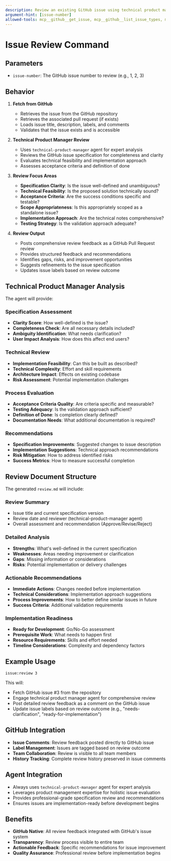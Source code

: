 ```yaml
---
description: Review an existing GitHub issue using technical product management expertise
argument-hint: [issue-number]
allowed-tools: mcp__github__get_issue, mcp__github__list_issue_types, mcp__github__search_issues, mcp__github__add_issue_comment, mcp__github__list_issues, mcp__github__list_sub_issues, mcp__github__update_issue, mcp__github__reprioritize_sub_issue, mcp__github__create_sub_issue, mcp__github__add_comment_to_pending_review, mcp__github__create_and_submit_pull_request_review, mcp__github__delete_pending_pull_request_review, mcp__github__get_pull_request, mcp__github__get_pull_request_*, mcp__github__list_pull_requests, mcp__github__search_pull_requests, mcp__github__submit_pending_pull_request_review
---
```


# Issue Review Command

## Parameters
- `issue-number`: The GitHub issue number to review (e.g., 1, 2, 3)

## Behavior

1. **Fetch from GitHub**
   - Retrieves the issue from the GitHub repository
   - Retrieves the associated pull request (if exists)
   - Loads issue title, description, labels, and comments
   - Validates that the issue exists and is accessible

2. **Technical Product Manager Review**
   - Uses `technical-product-manager` agent for expert analysis
   - Reviews the GitHub issue specification for completeness and clarity
   - Evaluates technical feasibility and implementation approach
   - Assesses acceptance criteria and definition of done

3. **Review Focus Areas**
   - **Specification Clarity**: Is the issue well-defined and unambiguous?
   - **Technical Feasibility**: Is the proposed solution technically sound?
   - **Acceptance Criteria**: Are the success conditions specific and testable?
   - **Scope Appropriateness**: Is this appropriately scoped as a standalone issue?
   - **Implementation Approach**: Are the technical notes comprehensive?
   - **Testing Strategy**: Is the validation approach adequate?

4. **Review Output**
   - Posts comprehensive review feedback as a GitHub Pull Request review
   - Provides structured feedback and recommendations
   - Identifies gaps, risks, and improvement opportunities
   - Suggests refinements to the issue specification
   - Updates issue labels based on review outcome

## Technical Product Manager Analysis

The agent will provide:

### Specification Assessment
- **Clarity Score**: How well-defined is the issue?
- **Completeness Check**: Are all necessary details included?
- **Ambiguity Identification**: What needs clarification?
- **User Impact Analysis**: How does this affect end users?

### Technical Review
- **Implementation Feasibility**: Can this be built as described?
- **Technical Complexity**: Effort and skill requirements
- **Architecture Impact**: Effects on existing codebase
- **Risk Assessment**: Potential implementation challenges

### Process Evaluation
- **Acceptance Criteria Quality**: Are criteria specific and measurable?
- **Testing Adequacy**: Is the validation approach sufficient?
- **Definition of Done**: Is completion clearly defined?
- **Documentation Needs**: What additional documentation is required?

### Recommendations
- **Specification Improvements**: Suggested changes to issue description
- **Implementation Suggestions**: Technical approach recommendations
- **Risk Mitigation**: How to address identified risks
- **Success Metrics**: How to measure successful completion

## Review Document Structure

The generated `review.md` will include:

### Review Summary
- Issue title and current specification version
- Review date and reviewer (technical-product-manager agent)
- Overall assessment and recommendation (Approve/Revise/Reject)

### Detailed Analysis
- **Strengths**: What's well-defined in the current specification
- **Weaknesses**: Areas needing improvement or clarification
- **Gaps**: Missing information or considerations
- **Risks**: Potential implementation or delivery challenges

### Actionable Recommendations
- **Immediate Actions**: Changes needed before implementation
- **Technical Considerations**: Implementation approach suggestions
- **Process Improvements**: How to better define similar issues in future
- **Success Criteria**: Additional validation requirements

### Implementation Readiness
- **Ready for Development**: Go/No-Go assessment
- **Prerequisite Work**: What needs to happen first
- **Resource Requirements**: Skills and effort needed
- **Timeline Considerations**: Complexity and dependency factors

## Example Usage
```
issue:review 3
```

This will:
- Fetch GitHub issue #3 from the repository
- Engage technical product manager agent for comprehensive review
- Post detailed review feedback as a comment on the GitHub issue
- Update issue labels based on review outcome (e.g., "needs-clarification", "ready-for-implementation")

## GitHub Integration
- **Issue Comments**: Review feedback posted directly to GitHub issue
- **Label Management**: Issues are tagged based on review outcome
- **Team Collaboration**: Review is visible to all team members
- **History Tracking**: Complete review history preserved in issue comments

## Agent Integration
- Always uses `technical-product-manager` agent for expert analysis
- Leverages product management expertise for holistic issue evaluation
- Provides professional-grade specification review and recommendations
- Ensures issues are implementation-ready before development begins

## Benefits
- **GitHub Native**: All review feedback integrated with GitHub's issue system
- **Transparency**: Review process visible to entire team
- **Actionable Feedback**: Specific recommendations for issue improvement
- **Quality Assurance**: Professional review before implementation begins
